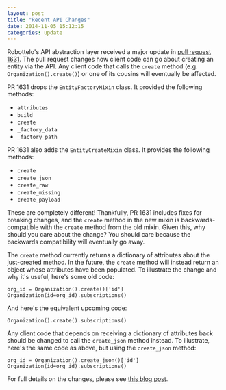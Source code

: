 ```yaml
---
layout: post
title: "Recent API Changes"
date: 2014-11-05 15:12:15
categories: update
---
```


Robottelo's API abstraction layer received a major update in [pull request
1631](https://github.com/SatelliteQE/robottelo/pull/1631). The pull request
changes how client code can go about creating an entity via the API. Any client
code that calls the `create` method (e.g. `Organization().create()`) or one of
its cousins will eventually be affected.

PR 1631 drops the `EntityFactoryMixin` class. It provided the following
methods:

* `attributes`
* `build`
* `create`
* `_factory_data`
* `_factory_path`

PR 1631 also adds the `EntityCreateMixin` class. It provides the following
methods:

* `create`
* `create_json`
* `create_raw`
* `create_missing`
* `create_payload`

These are completely different! Thankfully, PR 1631 includes fixes for breaking
changes, and the `create` method in the new mixin is backwards-compatible with
the `create` method from the old mixin. Given this, why should you care about
the change? You should care because the backwards compatibility will eventually
go away.

The `create` method currently returns a dictionary of attributes about the
just-created method. In the future, the `create` method will instead return an
object whose attributes have been populated. To illustrate the change and why
it's useful, here's some old code:

    org_id = Organization().create()['id']
    Organization(id=org_id).subscriptions()

And here's the equivalent upcoming code:

    Organization().create().subscriptions()

Any client code that depends on receiving a dictionary of attributes back
should be changed to call the `create_json` method instead. To illustrate,
here's the same code as above, but using the `create_json` method:

    org_id = Organization().create_json()['id']
    Organization(id=org_id).subscriptions()

For full details on the changes, please see [this blog
post](http://www.ichimonji10.name/blog/4/).

